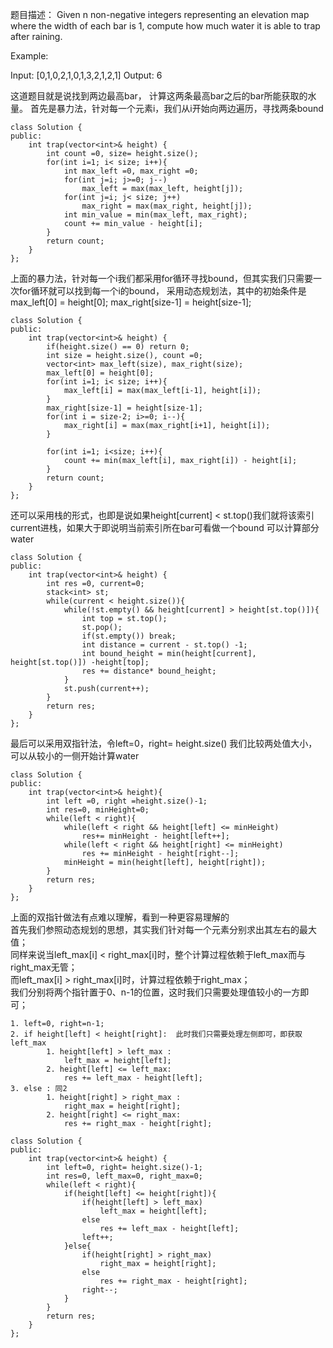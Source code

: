 题目描述：
Given n non-negative integers representing an elevation map where the width of each bar is 1, 
compute how much water it is able to trap after raining.

Example:

Input: [0,1,0,2,1,0,1,3,2,1,2,1]
Output: 6

这道题目就是说找到两边最高bar， 计算这两条最高bar之后的bar所能获取的水量。
首先是暴力法，针对每一个元素i，我们从i开始向两边遍历，寻找两条bound
```
class Solution {
public:
    int trap(vector<int>& height) {
        int count =0, size= height.size();
        for(int i=1; i< size; i++){
            int max_left =0, max_right =0;
            for(int j=i; j>=0; j--)
                max_left = max(max_left, height[j]);
            for(int j=i; j< size; j++)
                max_right = max(max_right, height[j]);
            int min_value = min(max_left, max_right);
            count += min_value - height[i];
        }
        return count;
    }
};

```

上面的暴力法，针对每一个i我们都采用for循环寻找bound，但其实我们只需要一次for循环就可以找到每一个i的bound，
采用动态规划法，其中的初始条件是 max_left[0] = height[0]; max_right[size-1] = height[size-1];
```
class Solution {
public:
    int trap(vector<int>& height) {
        if(height.size() == 0) return 0;
        int size = height.size(), count =0;
        vector<int> max_left(size), max_right(size);
        max_left[0] = height[0];
        for(int i=1; i< size; i++){
            max_left[i] = max(max_left[i-1], height[i]);
        }
        max_right[size-1] = height[size-1];
        for(int i = size-2; i>=0; i--){
            max_right[i] = max(max_right[i+1], height[i]);
        }
        
        for(int i=1; i<size; i++){
            count += min(max_left[i], max_right[i]) - height[i];
        }
        return count;
    }
};
```

还可以采用栈的形式，也即是说如果height[current] < st.top()我们就将该索引current进栈，如果大于即说明当前索引所在bar可看做一个bound
可以计算部分water
```
class Solution {
public:
    int trap(vector<int>& height) {
        int res =0, current=0;
        stack<int> st;
        while(current < height.size()){
            while(!st.empty() && height[current] > height[st.top()]){
                int top = st.top();
                st.pop();
                if(st.empty()) break;
                int distance = current - st.top() -1;
                int bound_height = min(height[current], height[st.top()]) -height[top];
                res += distance* bound_height;
            }
            st.push(current++);
        }
        return res;
    }
};
```

最后可以采用双指针法，令left=0，right= height.size() 我们比较两处值大小，可以从较小的一侧开始计算water
```
class Solution {
public:
    int trap(vector<int>& height){
        int left =0, right =height.size()-1;
        int res=0, minHeight=0;
        while(left < right){
            while(left < right && height[left] <= minHeight)
                res+= minHeight - height[left++];
            while(left < right && height[right] <= minHeight)
                res += minHeight - height[right--];
            minHeight = min(height[left], height[right]);
        }
        return res;
    }
};
```


上面的双指针做法有点难以理解，看到一种更容易理解的    
首先我们参照动态规划的思想，其实我们针对每一个元素分别求出其左右的最大值；  
同样来说当left_max[i] < right_max[i]时，整个计算过程依赖于left_max而与right_max无管；  
而left_max[i] > right_max[i]时，计算过程依赖于right_max；  
我们分别将两个指针置于0、n-1的位置，这时我们只需要处理值较小的一方即可；  
```
1. left=0, right=n-1;   
2. if height[left] < height[right]:  此时我们只需要处理左侧即可，即获取left_max  
        1. height[left] > left_max :  
            left_max = height[left];  
        2. height[left] <= left_max:  
            res += left_max - height[left];  
3. else : 同2  
        1. height[right] > right_max :  
            right_max = height[right];  
        2. height[right] <= right_max:  
            res += right_max - height[right];  
```     

```
class Solution {
public:
    int trap(vector<int>& height) {
        int left=0, right= height.size()-1;
        int res=0, left_max=0, right_max=0;
        while(left < right){
            if(height[left] <= height[right]){
                if(height[left] > left_max)
                    left_max = height[left];
                else
                    res += left_max - height[left];
                left++;
            }else{
                if(height[right] > right_max)
                    right_max = height[right];
                else
                    res += right_max - height[right];
                right--;
            }
        }
        return res;
    }
};
```




